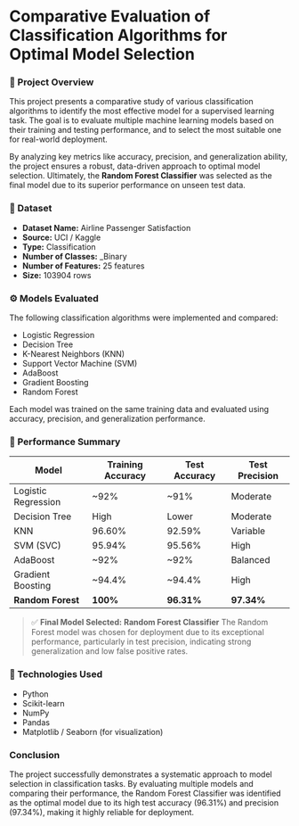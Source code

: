 # Comparative Evaluation of Classification Algorithms for Optimal Model Selection
### 📌 Project Overview
This project presents a comparative study of various classification algorithms to identify the most effective model for a supervised learning task. The goal is to evaluate multiple machine learning models based on their training and testing performance, and to select the most suitable one for real-world deployment.

By analyzing key metrics like accuracy, precision, and generalization ability, the project ensures a robust, data-driven approach to optimal model selection. Ultimately, the **Random Forest Classifier** was selected as the final model due to its superior performance on unseen test data.

### 📂 Dataset

- **Dataset Name:** Airline Passenger Satisfaction
- **Source:** UCI / Kaggle  
- **Type:** Classification  
- **Number of Classes:** _Binary  
- **Number of Features:** 25 features  
- **Size:** 103904 rows

### ⚙️ Models Evaluated

The following classification algorithms were implemented and compared:

- Logistic Regression  
- Decision Tree  
- K-Nearest Neighbors (KNN)  
- Support Vector Machine (SVM)  
- AdaBoost  
- Gradient Boosting  
- Random Forest  

Each model was trained on the same training data and evaluated using accuracy, precision, and generalization performance.

### 🧪 Performance Summary

| Model               | Training Accuracy | Test Accuracy | Test Precision |
|--------------------|-------------------|---------------|----------------|
| Logistic Regression|     ~92%          |     ~91%      |     Moderate   |
| Decision Tree      |     High          |     Lower     |     Moderate   |
| KNN                |     96.60%        |     92.59%    |     Variable   |
| SVM (SVC)          |     95.94%        |     95.56%    |     High       |
| AdaBoost           |     ~92%          |     ~92%      |     Balanced   |
| Gradient Boosting  |     ~94.4%        |     ~94.4%    |     High       |
| **Random Forest**  |   **100%**        |  **96.31%**   |  **97.34%**    |

> ✅ **Final Model Selected:** **Random Forest Classifier**
The Random Forest model was chosen for deployment due to its exceptional performance, particularly in test precision, indicating strong generalization and low false positive rates.

### 🧰 Technologies Used

- Python
- Scikit-learn
- NumPy
- Pandas
- Matplotlib / Seaborn (for visualization)

### Conclusion
The project successfully demonstrates a systematic approach to model selection in classification tasks. By evaluating multiple models and comparing their performance, the Random Forest Classifier was identified as the optimal model due to its high test accuracy (96.31%) and precision (97.34%), making it highly reliable for deployment.
